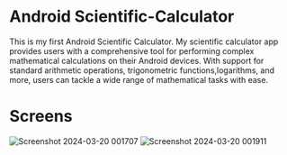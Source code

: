 # Android Scientific-Calculator
This is my first Android Scientific Calculator. My scientific calculator app provides users with a comprehensive tool for performing complex mathematical calculations on their Android devices. With support for standard arithmetic operations, trigonometric functions,logarithms, and more, users can tackle a wide range of mathematical tasks with ease.


# Screens

![Screenshot 2024-03-20 001707](https://github.com/Zahid404Mars/Android_Scientific_calculator/assets/114461735/530fe563-c6d3-4372-ba71-2013aafe4bd7) ![Screenshot 2024-03-20 001911](https://github.com/Zahid404Mars/Android_Scientific_calculator/assets/114461735/794a391c-3bc5-41df-b08c-7f2fb51fb44e)

